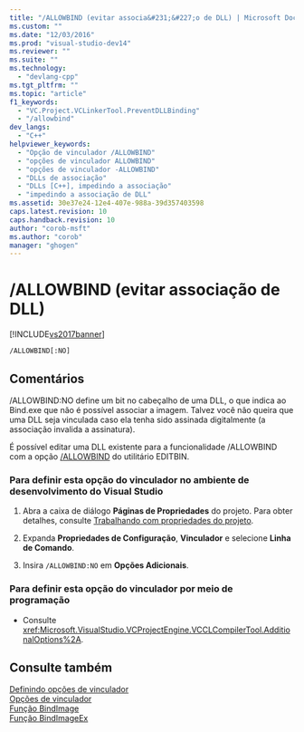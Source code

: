 ```yaml
---
title: "/ALLOWBIND (evitar associa&#231;&#227;o de DLL) | Microsoft Docs"
ms.custom: ""
ms.date: "12/03/2016"
ms.prod: "visual-studio-dev14"
ms.reviewer: ""
ms.suite: ""
ms.technology: 
  - "devlang-cpp"
ms.tgt_pltfrm: ""
ms.topic: "article"
f1_keywords: 
  - "VC.Project.VCLinkerTool.PreventDLLBinding"
  - "/allowbind"
dev_langs: 
  - "C++"
helpviewer_keywords: 
  - "Opção de vinculador /ALLOWBIND"
  - "opções de vinculador ALLOWBIND"
  - "opções de vinculador -ALLOWBIND"
  - "DLLs de associação"
  - "DLLs [C++], impedindo a associação"
  - "impedindo a associação de DLL"
ms.assetid: 30e37e24-12e4-407e-988a-39d357403598
caps.latest.revision: 10
caps.handback.revision: 10
author: "corob-msft"
ms.author: "corob"
manager: "ghogen"
---
```

# /ALLOWBIND (evitar associa&#231;&#227;o de DLL)
[!INCLUDE[vs2017banner](../../assembler/inline/includes/vs2017banner.md)]

```  
/ALLOWBIND[:NO]  
```  
  
## Comentários  
 \/ALLOWBIND:NO define um bit no cabeçalho de uma DLL, o que indica ao Bind.exe que não é possível associar a imagem.  Talvez você não queira que uma DLL seja vinculada caso ela tenha sido assinada digitalmente \(a associação invalida a assinatura\).  
  
 É possível editar uma DLL existente para a funcionalidade \/ALLOWBIND com a opção [\/ALLOWBIND](../../build/reference/allowbind.md) do utilitário EDITBIN.  
  
### Para definir esta opção do vinculador no ambiente de desenvolvimento do Visual Studio  
  
1.  Abra a caixa de diálogo **Páginas de Propriedades** do projeto.  Para obter detalhes, consulte [Trabalhando com propriedades do projeto](../../ide/working-with-project-properties.md).  
  
2.  Expanda **Propriedades de Configuração**, **Vinculador** e selecione **Linha de Comando**.  
  
3.  Insira `/ALLOWBIND:NO` em **Opções Adicionais**.  
  
### Para definir esta opção do vinculador por meio de programação  
  
-   Consulte <xref:Microsoft.VisualStudio.VCProjectEngine.VCCLCompilerTool.AdditionalOptions%2A>.  
  
## Consulte também  
 [Definindo opções de vinculador](../../build/reference/setting-linker-options.md)   
 [Opções de vinculador](../../build/reference/linker-options.md)   
 [Função BindImage](http://msdn.microsoft.com/library/windows/desktop/ms679278.aspx)   
 [Função BindImageEx](http://msdn.microsoft.com/library/windows/desktop/ms679279.aspx)